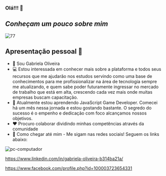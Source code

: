### Olá!!! 👋
## *Conheçam um pouco sobre mim*
![77](https://user-images.githubusercontent.com/111095992/194445029-53c1f406-7540-45e2-840f-12ea554af5ff.gif)


## Apresentação pessoal :woman:

- :wave: Sou Gabriela Oliveira 
- 💻 Estou interessada em conhecer mais sobre a plataforma e todos seus recursos que me ajudarão nos estudos servindo como uma base de conhecimentos para me profissionalizar na área de tecnologia sempre me atualizando, e quem sabe poder futuramente ingressar no mercado de trabalho que está em alta, crescendo cada vez mais onde muitas empresas buscam capacitação.
- :eyes: Atualmente estou aprendendo JavaScript Game Developer. Comecei há um mês nessa jornada e estou gostando bastante. O segredo do sucesso é o empenho e dedicação com foco alcançamos nossos objetivos.
- :heart: Procuro colaborar dividindo minhas competências através da comunidade
- 🔗 Como chegar até mim - Me sigam nas redes sociais! Seguem os links abaixo:

![pc-computador](https://user-images.githubusercontent.com/111095992/194446888-2100763d-ff33-4269-9b6e-bcd7381098da.gif)


https://www.linkedin.com/in/gabriela-oliveira-b314ba21a/

https://www.facebook.com/profile.php?id=100003723654331
